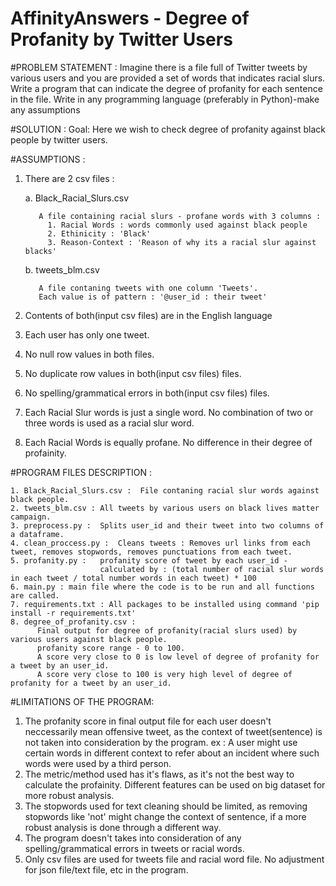 # AffinityAnswers - Degree of Profanity by Twitter Users

#PROBLEM STATEMENT :
 Imagine there is a file full of Twitter tweets by various users and you are provided a set of words that indicates racial slurs. Write a program that can indicate the degree of profanity for each sentence in the file. Write in any programming language (preferably in Python)-make any assumptions

#SOLUTION :
Goal:
Here we wish to check degree of profanity against black people by twitter users. 



#ASSUMPTIONS : 

1. There are 2 csv files :  

      a. Black_Racial_Slurs.csv  

          A file containing racial slurs - profane words with 3 columns :
            1. Racial Words : words commonly used against black people
            2. Ethinicity : 'Black'
            3. Reason-Context : 'Reason of why its a racial slur against blacks'


      b. tweets_blm.csv

          A file contaning tweets with one column 'Tweets'. 
          Each value is of pattern : '@user_id : their tweet'


  2. Contents of both(input csv files)  are in the English language
  3. Each user has only one tweet.
  4. No null row values in both files.
  5. No duplicate row values in both(input csv files) files.
  6. No spelling/grammatical errors in both(input csv files) files.
  7. Each Racial Slur words is just a single word. No combination of two or three words is used as a racial slur word.
  8. Each Racial Words is equally profane. No difference in their degree of profainity. 


#PROGRAM FILES DESCRIPTION :

    1. Black_Racial_Slurs.csv :  File contaning racial slur words against black people.
    2. tweets_blm.csv : All tweets by various users on black lives matter campaign.
    3. preprocess.py :  Splits user_id and their tweet into two columns of a dataframe.
    4. clean_proccess.py :  Cleans tweets : Removes url links from each tweet, removes stopwords, removes punctuations from each tweet.
    5. profanity.py :   profanity score of tweet by each user_id - 
                        calculated by : (total number of racial slur words in each tweet / total number words in each tweet) * 100
    6. main.py : main file where the code is to be run and all functions are called.
    7. requirements.txt : All packages to be installed using command 'pip install -r requirements.txt'
    8. degree_of_profanity.csv :
          Final output for degree of profanity(racial slurs used) by various users against black people.
          profanity score range - 0 to 100.
          A score very close to 0 is low level of degree of profanity for a tweet by an user_id.
          A score very close to 100 is very high level of degree of profanity for a tweet by an user_id.



#LIMITATIONS OF THE PROGRAM:

1. The profanity score in final output file for each user doesn't neccessarily mean offensive tweet, as the context of tweet(sentence) is not taken into consideration by the program.
ex : A user might use certain words in different context to refer about an incident where such words were used by a third person.
2. The metric/method used has it's flaws, as it's not the best way to calculate the profainity. Different features can be used on big dataset for more robust     analysis. 
3. The stopwords used for text cleaning should be limited, as removing stopwords like 'not' might change the context of sentence, if a more robust analysis is done
through a different way. 
4. The program doesn't takes into consideration of any spelling/grammatical errors in tweets or racial words.
5. Only csv files are used for tweets file and racial word file. No adjustment for json file/text file, etc in the program.

